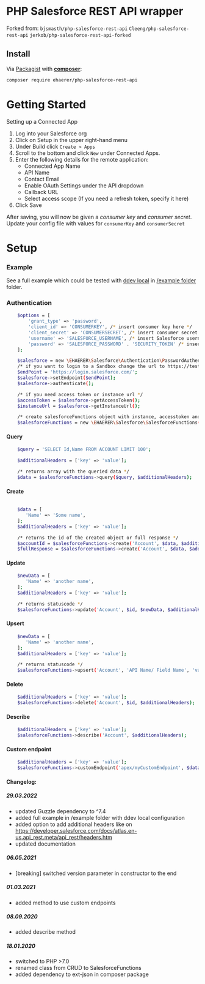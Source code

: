 # PHP Salesforce REST API wrapper

Forked from:
```bjsmasth/php-salesforce-rest-api``` ```Cleeng/php-salesforce-rest-api``` ```jerkob/php-salesforce-rest-api-forked```

## Install

Via [Packagist](https://packagist.org/packages/ehaerer/php-salesforce-rest-api) with **[composer](https://getcomposer.org/)**:

``` bash
composer require ehaerer/php-salesforce-rest-api
```

# Getting Started

Setting up a Connected App

1. Log into your Salesforce org
2. Click on Setup in the upper right-hand menu
3. Under Build click ```Create > Apps ```
4. Scroll to the bottom and click ```New``` under Connected Apps.
5. Enter the following details for the remote application:
    - Connected App Name
    - API Name
    - Contact Email
    - Enable OAuth Settings under the API dropdown
    - Callback URL
    - Select access scope (If you need a refresh token, specify it here)
6. Click Save

After saving, you will now be given a _consumer key_ and _consumer secret_. Update your config file with values for ```consumerKey``` and ```consumerSecret```

# Setup

### Example

See a full example which could be tested with [ddev local](https://github.com/drud/ddev/) in [/example folder](example/) folder.

### Authentication

```bash
    $options = [
        'grant_type' => 'password',
        'client_id' => 'CONSUMERKEY', /* insert consumer key here */
        'client_secret' => 'CONSUMERSECRET', /* insert consumer secret here */
        'username' => 'SALESFORCE_USERNAME', /* insert Salesforce username here */
        'password' => 'SALESFORCE_PASSWORD' . 'SECURITY_TOKEN' /* insert Salesforce user password and security token here */
    ];

    $salesforce = new \EHAERER\Salesforce\Authentication\PasswordAuthentication($options);
    /* if you want to login to a Sandbox change the url to https://test.salesforce.com/ */
    $endPoint = 'https://login.salesforce.com/';
    $salesforce->setEndpoint($endPoint);
    $salesforce->authenticate();

    /* if you need access token or instance url */
    $accessToken = $salesforce->getAccessToken();
    $instanceUrl = $salesforce->getInstanceUrl();

    /* create salesforceFunctions object with instance, accesstoken and API version */
    $salesforceFunctions = new \EHAERER\Salesforce\SalesforceFunctions($instanceUrl, $accessToken, "v52.0");
```

#### Query

```bash
    $query = 'SELECT Id,Name FROM ACCOUNT LIMIT 100';

    $additionalHeaders = ['key' => 'value'];

    /* returns array with the queried data */
    $data = $salesforceFunctions->query($query, $additionalHeaders);

```

#### Create

```bash

    $data = [
       'Name' => 'Some name',
    ];
    $additionalHeaders = ['key' => 'value'];

    /* returns the id of the created object or full response */
    $accountId = $salesforceFunctions->create('Account', $data, $additionalHeaders);
    $fullResponse = $salesforceFunctions->create('Account', $data, $additionalHeaders, true);
```

#### Update

```bash
    $newData = [
       'Name' => 'another name',
    ];
    $additionalHeaders = ['key' => 'value'];

    /* returns statuscode */
    $salesforceFunctions->update('Account', $id, $newData, $additionalHeaders);
```

#### Upsert

```bash
    $newData = [
       'Name' => 'another name',
    ];
    $additionalHeaders = ['key' => 'value'];

    /* returns statuscode */
    $salesforceFunctions->upsert('Account', 'API Name/ Field Name', 'value', $newData, $additionalHeaders);
```

#### Delete

```bash
    $additionalHeaders = ['key' => 'value'];
    $salesforceFunctions->delete('Account', $id, $additionalHeaders);
```

#### Describe

```bash
    $additionalHeaders = ['key' => 'value'];
    $salesforceFunctions->describe('Account', $additionalHeaders);
```

#### Custom endpoint

```bash
    $additionalHeaders = ['key' => 'value'];
    $salesforceFunctions->customEndpoint('apex/myCustomEndpoint', $data, 200, $additionalHeaders);
```

#### Changelog: ####
##### 29.03.2022 #####
- updated Guzzle dependency to ^7.4
- added full example in /example folder with ddev local configuration
- added option to add additional headers like on https://developer.salesforce.com/docs/atlas.en-us.api_rest.meta/api_rest/headers.htm
- updated documentation

##### 06.05.2021 #####
- [breaking] switched version parameter in constructor to the end

##### 01.03.2021 #####
 - added method to use custom endpoints

##### 08.09.2020 #####
 - added describe method

##### 18.01.2020 #####
 - switched to PHP >7.0
 - renamed class from CRUD to SalesforceFunctions
 - added dependency to ext-json in composer package
